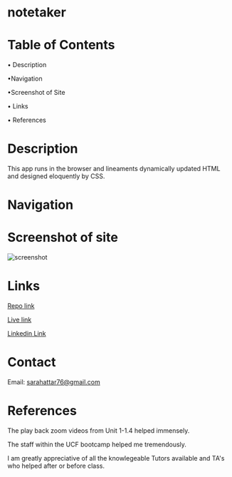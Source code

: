# notetaker



# Table of Contents
• Description

•Navigation

•Screenshot of Site

• Links

• References

# Description


This app runs in the browser and lineaments dynamically updated HTML and designed eloquently by CSS.

# Navigation




# Screenshot of site
<!-- add the right screenshot -->
![screenshot](./assets/images/.png)

# Links

<!-- add the correct link in the () -->

[Repo link](https://github.com/SarahAmel/sarahs-portfolio)   



[Live link](https://sarahamel.github.io/sarahs-portfolio/)



[Linkedin Link](https://www.linkedin.com/in/sarah-attar-477312235/)

# Contact
Email: sarahattar76@gmail.com

# References
The play back zoom videos from Unit 1-1.4 helped immensely.

The staff within the UCF bootcamp helped me tremendously.

I am greatly appreciative of all the knowlegeable Tutors available and TA's who helped after or before class.